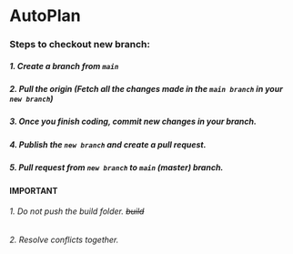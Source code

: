 # AutoPlan

### Steps to checkout new branch:

##### 1. **Create** a branch from `main`
##### 2. **Pull** the origin (Fetch all the changes made in the `main branch` in your `new branch`)
##### 3. Once you finish coding, **commit** new changes in your branch.
##### 4. Publish the `new branch` and create a **pull request**.
##### 5. **Pull request** from `new branch` to `main` (master) branch.

**IMPORTANT**

###### 1. Do not push the build folder. ~~build~~
###### 2. Resolve conflicts together.
